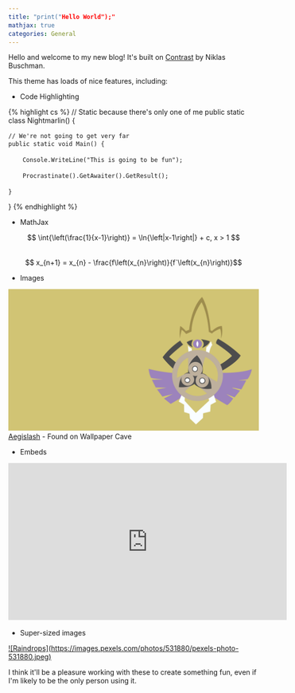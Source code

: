 ```yaml
---
title: "print("Hello World");"
mathjax: true
categories: General
---
```


Hello and welcome to my new blog!
It's built on [Contrast](https://niklasbuschmann.github.io/contrast) by Niklas Buschman.

This theme has loads of nice features, including:

* Code Highlighting

{% highlight cs %} 
// Static because there's only one of me
public static class Nightmarlin() {
    
    // We're not going to get very far
    public static void Main() {
    
        Console.WriteLine("This is going to be fun");
        
        Procrastinate().GetAwaiter().GetResult();
        
    }
    
}
{% endhighlight %}

* MathJax

$$ \int{\left(\frac{1}{x-1}\right)} = \ln{\left|x-1\right|} + c, x > 1 $$  
$$ x_{n+1} = x_{n} - \frac{f\left(x_{n}\right)}{f`\left(x_{n}\right)}$$

* Images

![Image1](/assets/images/aegislash_shield.png)
[Aegislash](https://wallpapercave.com/aegislash-wallpapers) - Found on Wallpaper Cave

* Embeds

<div class="embed">
<iframe width="560" height="315" src="https://www.youtube.com/embed/kYJx5xt2cB0" frameborder="0" allow="accelerometer;
autoplay; encrypted-media; gyroscope; picture-in-picture" allowfullscreen></iframe>
</div>

* Super-sized images

<a class="large" href="/assets/images/raindrops.jpeg">
![Raindrops](https://images.pexels.com/photos/531880/pexels-photo-531880.jpeg)
</a>

I think it'll be a pleasure working with these to create something fun, even if I'm likely to be the only person using
it.